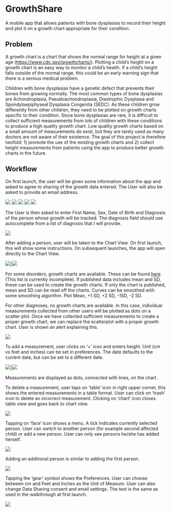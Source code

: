 # GrowthShare

A mobile app that allows patients with bone dysplasias to record their height and plot it on a growth chart appropriate for their condition.

## Problem

A growth chart is a chart that shows the normal range for height at a given age (https://www.cdc.gov/growthcharts/). Plotting a child’s height on a growth chart is an easy way to monitor a child’s health. If a child’s height falls outside of the normal range, this could be an early warning sign that there is a serious medical problem.

Children with bone dysplasias have a genetic defect that prevents their bones from growing normally. The most common types of bone dysplasias are Achondroplasia, Pseudoachondroplasia, Diastrophic Dysplasia and Spondyloepiphyseal Dysplasia Congenita (SEDC). As these children grow differently from other children, they need to be plotted on growth charts specific to their condition. Since bone dysplasias are rare, it is difficult to collect sufficient measurements from lots of children with these conditions to produce a high quality growth chart. Low quality growth charts based on a small amount of measurements do exist, but they are rarely used as many doctors are not aware of their existence. The goal of this project is therefore twofold: 1) promote the use of the existing growth charts and 2) collect height measurements from patients using the app to produce better growth charts in the future.

## Workflow

On first launch, the user will be given some information about the app and asked to agree to sharing of the growth data entered.  The User will also be asked to provide an email address. 

![](Mockups/Welcome.png) ![](Mockups/Intro.png) ![](Mockups/Data%20Collection%20Consent.png) ![](Mockups/Email%20Contact%20Consent.png) ![](Mockups/Thank%20You.png)

The User is then asked to enter First Name, Sex, Date of Birth and Diagnosis of the person whose growth will be tracked. The diagnosis field should use autocomplete from a list of diagnosis that I will provide.

![](Mockups/Add%20Person.png)

After adding a person, user will be taken to the Chart View. On first launch, this will show some instructions. On subsequent launches, the app will open directly to the Chart View.

![](Mockups/Chart%20View%20First%20Launch.png)|![](Mockups/Chart%20View.png)

For some disorders, growth charts are available. These can be found [here](PublishedGrowthCharts/) (This list is currently incomplete). If published data includes mean and SD, these can be used to create the growth charts. If only the chart is published, mean and SD can be read off the charts. Curves can be smoothed with some smoothing algorithm. Plot Mean, +1 SD, +2 SD, -1SD, -2 SD.

For other diagnoses, no growth charts are available. In this case, individual measurements collected from other users will be plotted as dots on a scatter plot. Once we have collected sufficient measurements to create a proper growth chart, we can replace the scatterplot with a proper growth chart. User is shown an alert explaining this.

![](Mockups/No%20Chart%20Warning.png)

To add a measurement, user clicks on ‘+’ icon and enters height. Unit (cm vs feet and inches) can be set in preferences. The date defaults to the current date, but can be set to a different date.

![](Mockups/Add%20Measurement.png)|![](Mockups/Change%20Date.png)

Measurements are displayed as dots, connected with lines, on the chart.

To delete a measurement, user taps on ‘table’ icon in right upper corner, this shows the entered measurements in a table format. User can click on ‘trash’ icon to delete an incorrect measurement. Clicking on ‘chart’ icon closes table view and goes back to chart view.

![](Mockups/Delete%20measurements.png)

Tapping on ‘face’ icon shows a menu. A tick indicates currently selected person. User can switch to another person (for example second affected child) or add a new person. User can only see persons he/she has added herself.

![](Mockups/Switch%20or%20Add%20Child.png)

Adding an additional person is similar to adding the first person.

![](Mockups/Show%20Person.png)

Tapping the ‘gear’ symbol shows the Preferences. User can choose between cm and Feet and Inches as the Unit of Measure. User can also change Data Sharing consent and email settings. The text is the same as used in the walkthrough at first launch.

![](Mockups/Settings.png)
